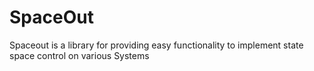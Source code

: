# SpaceOut
Spaceout is a library for providing easy functionality to implement state space control on various Systems